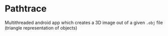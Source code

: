 # Pathtrace
Multithreaded android app which creates a 3D image out of a given `.obj` file (triangle representation of objects)
